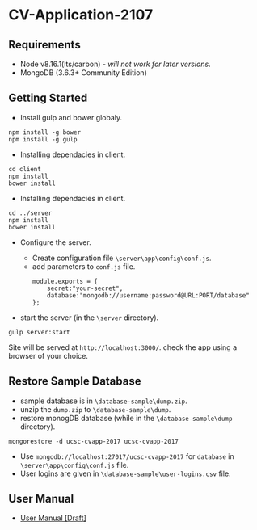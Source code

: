 # CV-Application-2107

## Requirements
 * Node v8.16.1(lts/carbon) - *will not work for later versions*.
 * MongoDB (3.6.3+ Community Edition)

## Getting Started
- Install gulp and bower globaly.
```
npm install -g bower
npm install -g gulp
```

- Installing dependacies in client.
```
cd client
npm install
bower install
```

- Installing dependacies in client.
```
cd ../server
npm install
bower install
```

- Configure the server. 
  - Create configuration file `\server\app\config\conf.js`.
  - add parameters to `conf.js` file.
    ```
    module.exports = {
        secret:"your-secret",
        database:"mongodb://username:password@URL:PORT/database"
    };
    ```

- start the server (in the `\server` directory).
```
gulp server:start
```
Site will be served at `http://localhost:3000/`. check the app using a browser of your choice.

## Restore Sample Database
 - sample database is in `\database-sample\dump.zip`.
 - unzip the `dump.zip` to `\database-sample\dump`.
 - restore monogDB database (while in the `\database-sample\dump` directory).

```
mongorestore -d ucsc-cvapp-2017 ucsc-cvapp-2017 
```
 - Use `mongodb://localhost:27017/ucsc-cvapp-2017` for `database` in `\server\app\config\conf.js` file.
 - User logins are given in `\database-sample\user-logins.csv`
 file.
## User Manual
- [User Manual [Draft]](https://docs.google.com/document/d/10dQ9MYcb_vasZhgwbW_00qagwAVry0pioGxKDAn_vA8/edit?usp=sharing)